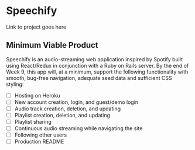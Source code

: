 # Speechify

Link to project goes here

## Minimum Viable Product


Speechify is an audio-streaming web application inspired by Spotify built using React/Redux in conjunction with a Ruby on Rails server.  By the end of Week 9, this app will, at a minimum, support the following functionality with smooth, bug-free navigation, adequate seed data and sufficient CSS styling:

- [ ] Hosting on Heroku
- [ ] New account creation, login, and guest/demo login
- [ ] Audio track creation, deletion, and updating
- [ ] Playlist creation, deletion, and updating
- [ ] Playlist sharing
- [ ] Continuous audio streaming while navigating the site
- [ ] Following other users
- [ ] Production README
